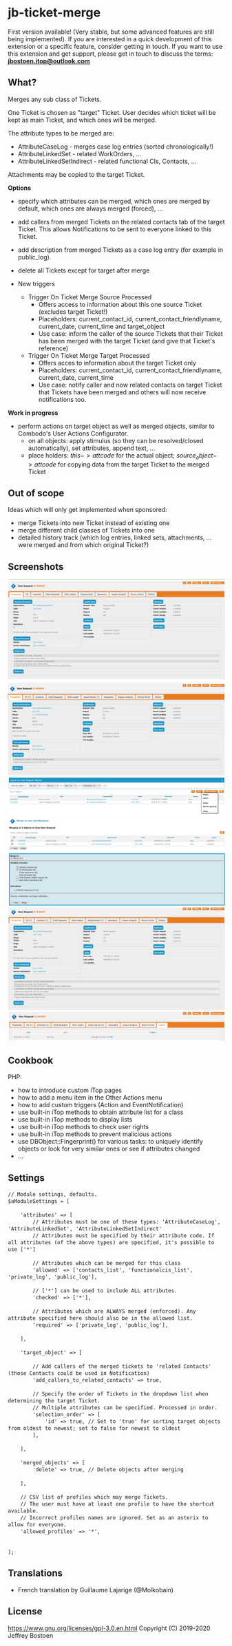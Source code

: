 # jb-ticket-merge

First version available! (Very stable, but some advanced features are still being implemented).
If you are interested in a quick development of this extension or a specific feature, consider getting in touch.
If you want to use this extension and get support, please get in touch to discuss the terms: **jbostoen.itop@outlook.com**

## What?
Merges any sub class of Tickets.

One Ticket is chosen as "target" Ticket. User decides which ticket will be kept as main Ticket, and which ones will be merged.

The attribute types to be merged are:
* AttributeCaseLog - merges case log entries (sorted chronologically!)
* AttributeLinkedSet - related WorkOrders, ...
* AttributeLinkedSetIndirect - related functional CIs, Contacts, ...

Attachments may be copied to the target Ticket.

**Options**

* specify which attributes can be merged, which ones are merged by default, which ones are always merged (forced), ...

* add callers from merged Tickets on the related contacts tab of the target Ticket. This allows Notifications to be sent to everyone linked to this Ticket.
* add description from merged Tickets as a case log entry (for example in public_log).
* delete all Tickets except for target after merge

* New triggers
  * Trigger On Ticket Merge Source Processed
    * Offers access to information about this one source Ticket (excludes target Ticket!)
    * Placeholders: current_contact_id, current_contact_friendlyname, current_date, current_time and target_object
    * Use case: inform the caller of the source Tickets that their Ticket has been merged with the target Ticket (and give that Ticket's reference)
  * Trigger On Ticket Merge Target Processed
    * Offers acces to information about the target Ticket only
    * Placeholders: current_contact_id, current_contact_friendlyname, current_date, current_time
    * Use case: notify caller and now related contacts on target Ticket that Tickets have been merged and others will now receive notifications too.

**Work in progress**

* perform actions on target object as well as merged objects, similar to Combodo's User Actions Configurator.
  * on all objects: apply stimulus (so they can be resolved/closed automatically), set attributes, append text, ...
  * place holders: $this->attcode$ for the actual object; $source_object->attcode$ for copying data from the target Ticket to the merged Ticket


## Out of scope
Ideas which will only get implemented when sponsored:
* merge Tickets into new Ticket instead of existing one
* merge different child classes of Tickets into one
* detailed history track (which log entries, linked sets, attachments, ... were merged and from which original Ticket?)

## Screenshots
![Step 0](docs/20190815_step_0_ticket1.PNG)
![Step 0](docs/20190815_step_0_ticket2.PNG)
![Step 1](docs/20190815_step_1_list_merge_menu.PNG)
![Step 2](docs/20190815_step_2_confirm_selection.PNG)
![Step 3](docs/20190815_step_3_confirm_attributes_and_target.PNG)
![Result](docs/20190815_result_ticket.PNG)
![Result history](docs/20190815_result_ticket_history.PNG)

## Cookbook

PHP:
* how to introduce custom iTop pages
* how to add a menu item in the Other Actions menu
* how to add custom triggers (Action and EventNotification)
* use built-in iTop methods to obtain attribute list for a class
* use built-in iTop methods to display lists
* use built-in iTop methods to check user rights
* use built-in iTop methods to prevent malicious actions
* use DBObject::Fingerprint() for various tasks: to uniquely identify objects or look for very similar ones or see if attributes changed
* ...

## Settings

```
// Module settings, defaults.
$aModuleSettings = [

	'attributes' => [
		// Attributes must be one of these types: 'AttributeCaseLog', 'AttributeLinkedSet', 'AttributeLinkedSetIndirect'
		// Attributes must be specified by their attribute code. If all attributes (of the above types) are specified, it's possible to use ['*']
		
		// Attributes which can be merged for this class
		'allowed' => ['contacts_list', 'functionalcis_list', 'private_log', 'public_log'],
		
		// ['*'] can be used to include ALL attributes.
		'checked' => ['*'],
		
		// Attributes which are ALWAYS merged (enforced). Any attribute specified here should also be in the allowed list.
		'required' => ['private_log', 'public_log'],
		
	],
	
	'target_object' => [
			
		// Add callers of the merged tickets to 'related Contacts' (those Contacts could be used in Notification)
		'add_callers_to_related_contacts' => true, 
		
		// Specify the order of Tickets in the dropdown list when determining the target Ticket.
		// Multiple attributes can be specified. Processed in order.
		'selection_order' => [
			'id' => true, // Set to 'true' for sorting target objects from oldest to newest; set to false for newest to oldest
		],
		
	],
	
	'merged_objects' => [
		'delete' => true, // Delete objects after merging
		
	],
	
	// CSV list of profiles which may merge Tickets.
	// The user must have at least one profile to have the shortcut available. 
	// Incorrect profiles names are ignored. Set as an asterix to allow for everyone.
	'allowed_profiles' => '*', 
		
	
]; 

```

## Translations
* French translation by Guillaume Lajarige (@Molkobain)

## License
https://www.gnu.org/licenses/gpl-3.0.en.html
Copyright (C) 2019-2020 Jeffrey Bostoen

